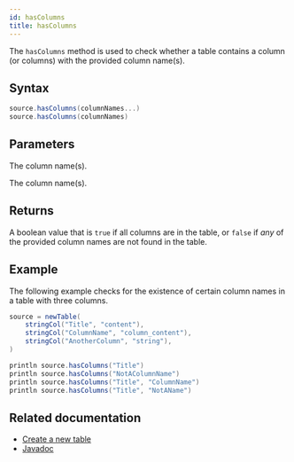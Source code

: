 ```yaml
---
id: hasColumns
title: hasColumns
---
```


The `hasColumns` method is used to check whether a table contains a column (or columns) with the provided column name(s).

## Syntax

```groovy syntax
source.hasColumns(columnNames...)
source.hasColumns(columnNames)
```

## Parameters

<ParamTable>
<Param name="columnNames" type="String...">

The column name(s).

</Param>
<Param name="columnNames" type="Collection<String>">

The column name(s).

</Param>
</ParamTable>

## Returns

A boolean value that is `true` if all columns are in the table, or `false` if _any_ of the provided column names are not found in the table.

## Example

The following example checks for the existence of certain column names in a table with three columns.

```groovy order=null
source = newTable(
    stringCol("Title", "content"),
    stringCol("ColumnName", "column_content"),
    stringCol("AnotherColumn", "string"),
)

println source.hasColumns("Title")
println source.hasColumns("NotAColumnName")
println source.hasColumns("Title", "ColumnName")
println source.hasColumns("Title", "NotAName")
```

## Related documentation

- [Create a new table](../../../how-to-guides/new-table.md)
- [Javadoc](<https://deephaven.io/core/javadoc/io/deephaven/engine/table/Table.html#hasColumns()>)
